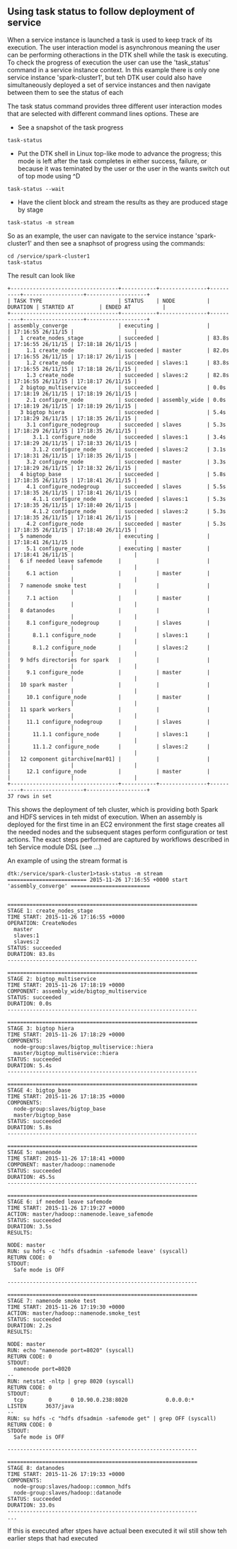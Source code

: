 ## Using task status to follow deployment of service
When a service instance is launched a task is used to keep track of its execution. The user interaction model is asynchronous meaning the user can be performing otheractions in the DTK shell while the task is executing. To check the progress of execution the user can use the 'task_status' command in a service instance context. In this example there is only one service instance 'spark-cluster1', but teh DTK user could also have simultaneously deployed a set of service instances and then navigate between them to see the status of each

The task status command provides three different user interaction modes that are selected with different command lines options. These are
* See a snapshot of the task progress
```
task-status
```
* Put the DTK shell in Linux top-like mode to advance the progress; this mode is left after the task completes in either success, failure, or because it was teminated by the user or the user in the wants switch out of top mode using ^D
```
task-status --wait
```
* Have the client block and stream the results as they are produced stage by stage
```
task-status -m stream
```

So as an example, the user can navigate to the service instance 'spark-cluster1' and then see a snaphsot of progress using the commands:
```
cd /service/spark-cluster1
task-status
```
The result can look like
```
+----------------------------------+-----------+---------------+----------+-------------------+-------------------+
| TASK TYPE                        | STATUS    | NODE          | DURATION | STARTED AT        | ENDED AT          |
+----------------------------------+-----------+---------------+----------+-------------------+-------------------+
| assembly_converge                | executing |               |          | 17:16:55 26/11/15 |                   |
|   1 create_nodes_stage           | succeeded |               | 83.8s    | 17:16:55 26/11/15 | 17:18:18 26/11/15 |
|     1.1 create_node              | succeeded | master        | 82.0s    | 17:16:55 26/11/15 | 17:18:17 26/11/15 |
|     1.2 create_node              | succeeded | slaves:1      | 83.8s    | 17:16:55 26/11/15 | 17:18:18 26/11/15 |
|     1.3 create_node              | succeeded | slaves:2      | 82.8s    | 17:16:55 26/11/15 | 17:18:17 26/11/15 |
|   2 bigtop_multiservice          | succeeded |               | 0.0s     | 17:18:19 26/11/15 | 17:18:19 26/11/15 |
|     2.1 configure_node           | succeeded | assembly_wide | 0.0s     | 17:18:19 26/11/15 | 17:18:19 26/11/15 |
|   3 bigtop hiera                 | succeeded |               | 5.4s     | 17:18:29 26/11/15 | 17:18:35 26/11/15 |
|     3.1 configure_nodegroup      | succeeded | slaves        | 5.3s     | 17:18:29 26/11/15 | 17:18:35 26/11/15 |
|       3.1.1 configure_node       | succeeded | slaves:1      | 3.4s     | 17:18:29 26/11/15 | 17:18:33 26/11/15 |
|       3.1.2 configure_node       | succeeded | slaves:2      | 3.1s     | 17:18:31 26/11/15 | 17:18:35 26/11/15 |
|     3.2 configure_node           | succeeded | master        | 3.3s     | 17:18:29 26/11/15 | 17:18:32 26/11/15 |
|   4 bigtop_base                  | succeeded |               | 5.8s     | 17:18:35 26/11/15 | 17:18:41 26/11/15 |
|     4.1 configure_nodegroup      | succeeded | slaves        | 5.5s     | 17:18:35 26/11/15 | 17:18:41 26/11/15 |
|       4.1.1 configure_node       | succeeded | slaves:1      | 5.3s     | 17:18:35 26/11/15 | 17:18:40 26/11/15 |
|       4.1.2 configure_node       | succeeded | slaves:2      | 5.3s     | 17:18:35 26/11/15 | 17:18:41 26/11/15 |
|     4.2 configure_node           | succeeded | master        | 5.3s     | 17:18:35 26/11/15 | 17:18:40 26/11/15 |
|   5 namenode                     | executing |               |          | 17:18:41 26/11/15 |                   |
|     5.1 configure_node           | executing | master        |          | 17:18:41 26/11/15 |                   |
|   6 if needed leave safemode     |           |               |          |                   |                   |
|     6.1 action                   |           | master        |          |                   |                   |
|   7 namenode smoke test          |           |               |          |                   |                   |
|     7.1 action                   |           | master        |          |                   |                   |
|   8 datanodes                    |           |               |          |                   |                   |
|     8.1 configure_nodegroup      |           | slaves        |          |                   |                   |
|       8.1.1 configure_node       |           | slaves:1      |          |                   |                   |
|       8.1.2 configure_node       |           | slaves:2      |          |                   |                   |
|   9 hdfs directories for spark   |           |               |          |                   |                   |
|     9.1 configure_node           |           | master        |          |                   |                   |
|   10 spark master                |           |               |          |                   |                   |
|     10.1 configure_node          |           | master        |          |                   |                   |
|   11 spark workers               |           |               |          |                   |                   |
|     11.1 configure_nodegroup     |           | slaves        |          |                   |                   |
|       11.1.1 configure_node      |           | slaves:1      |          |                   |                   |
|       11.1.2 configure_node      |           | slaves:2      |          |                   |                   |
|   12 component gitarchive[mar01] |           |               |          |                   |                   |
|     12.1 configure_node          |           | master        |          |                   |                   |
+----------------------------------+-----------+---------------+----------+-------------------+-------------------+
37 rows in set
```
This shows the deployment of teh cluster, which is providing both Spark and HDFS services in teh midst of execution. When an assembly is deployed for the first time in an EC2 environment the first stage creates all the needed nodes and the subsequent stages perform configuration or test actions. The exact steps performed are captured by workflows described in teh Service module DSL (see ...)

An example of using the stream format is 
```
dtk:/service/spark-cluster1>task-status -m stream
========================= 2015-11-26 17:16:55 +0000 start 'assembly_converge' =========================


============================================================
STAGE 1: create_nodes_stage
TIME START: 2015-11-26 17:16:55 +0000
OPERATION: CreateNodes
  master
  slaves:1
  slaves:2
STATUS: succeeded
DURATION: 83.8s
------------------------------------------------------------

============================================================
STAGE 2: bigtop_multiservice
TIME START: 2015-11-26 17:18:19 +0000
COMPONENT: assembly_wide/bigtop_multiservice
STATUS: succeeded
DURATION: 0.0s
------------------------------------------------------------

============================================================
STAGE 3: bigtop hiera
TIME START: 2015-11-26 17:18:29 +0000
COMPONENTS:
  node-group:slaves/bigtop_multiservice::hiera
  master/bigtop_multiservice::hiera
STATUS: succeeded
DURATION: 5.4s
------------------------------------------------------------

============================================================
STAGE 4: bigtop_base
TIME START: 2015-11-26 17:18:35 +0000
COMPONENTS:
  node-group:slaves/bigtop_base
  master/bigtop_base
STATUS: succeeded
DURATION: 5.8s
------------------------------------------------------------

============================================================
STAGE 5: namenode
TIME START: 2015-11-26 17:18:41 +0000
COMPONENT: master/hadoop::namenode
STATUS: succeeded
DURATION: 45.5s
------------------------------------------------------------

============================================================
STAGE 6: if needed leave safemode
TIME START: 2015-11-26 17:19:27 +0000
ACTION: master/hadoop::namenode.leave_safemode
STATUS: succeeded
DURATION: 3.5s
RESULTS:

NODE: master
RUN: su hdfs -c 'hdfs dfsadmin -safemode leave' (syscall)
RETURN CODE: 0
STDOUT:
  Safe mode is OFF

------------------------------------------------------------

============================================================
STAGE 7: namenode smoke test
TIME START: 2015-11-26 17:19:30 +0000
ACTION: master/hadoop::namenode.smoke_test
STATUS: succeeded
DURATION: 2.2s
RESULTS:

NODE: master
RUN: echo "namenode port=8020" (syscall)
RETURN CODE: 0
STDOUT:
  namenode port=8020
--
RUN: netstat -nltp | grep 8020 (syscall)
RETURN CODE: 0
STDOUT:
  tcp        0      0 10.90.0.238:8020            0.0.0.0:*                   LISTEN      3637/java
--
RUN: su hdfs -c "hdfs dfsadmin -safemode get" | grep OFF (syscall)
RETURN CODE: 0
STDOUT:
  Safe mode is OFF

------------------------------------------------------------

============================================================
STAGE 8: datanodes
TIME START: 2015-11-26 17:19:33 +0000
COMPONENTS:
  node-group:slaves/hadoop::common_hdfs
  node-group:slaves/hadoop::datanode
STATUS: succeeded
DURATION: 33.0s
------------------------------------------------------------
...
```
If this is executed after stpes have actual been executed it wil still show teh earlier steps that had executed


